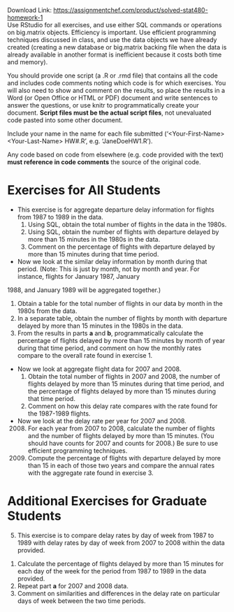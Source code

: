 Download Link: https://assignmentchef.com/product/solved-stat480-homework-1
<br>
Use RStudio for all exercises, and use either SQL commands or operations on big.matrix objects. Efficiency is important. Use efficient programming techniques discussed in class, and use the data objects we have already created (creating a new database or big.matrix backing file when the data is already available in another format is inefficient because it costs both time and memory).




You should provide one script (a .R or .rmd file) that contains all the code and includes code comments noting which code is for which exercises. You will also need to show and comment on the results, so place the results in a Word (or Open Office or HTML or PDF) document and write sentences to answer the questions, or use knitr to programmatically create your document. <strong>Script files must be the actual script files</strong>, not unevaluated code pasted into some other document.




Include your name in the name for each file submitted (‘&lt;Your-First-Name&gt; &lt;Your-Last-Name&gt; HW#.R’, e.g. ‘JaneDoeHW1.R’).




Any code based on code from elsewhere (e.g. code provided with the text) <strong>must reference in code comments</strong> the source of the original code.




<h1>Exercises for All Students</h1>

<ul>

 <li>This exercise is for aggregate departure delay information for flights from 1987 to 1989 in the data.

  <ol>

   <li>Using SQL, obtain the total number of flights in the data in the 1980s.</li>

   <li>Using SQL, obtain the number of flights with departure delayed by more than 15 minutes in the 1980s in the data.</li>

   <li>Comment on the percentage of flights with departure delayed by more than 15 minutes during that time period.</li>

  </ol></li>

 <li>Now we look at the similar delay information by month during that period. (Note: This is just by month, not by month and year. For instance, flights for January 1987, January</li>

</ul>

1988, and January 1989 will be aggregated together.)

<ol>

 <li>Obtain a table for the total number of flights in our data by month in the 1980s from the data.</li>

 <li>In a separate table, obtain the number of flights by month with departure delayed by more than 15 minutes in the 1980s in the data.</li>

 <li>From the results in parts <strong>a</strong> and <strong>b</strong>, programmatically calculate the percentage of flights delayed by more than 15 minutes by month of year during that time period, and comment on how the monthly rates compare to the overall rate found in exercise 1.</li>

</ol>

<ul>

 <li>Now we look at aggregate flight data for 2007 and 2008.

  <ol>

   <li>Obtain the total number of flights in 2007 and 2008, the number of flights delayed by more than 15 minutes during that time period, and the percentage of flights delayed by more than 15 minutes during that time period.</li>

   <li>Comment on how this delay rate compares with the rate found for the 1987-1989 flights.</li>

  </ol></li>

 <li>Now we look at the delay rate per year for 2007 and 2008.

  <ol start="2008">

   <li>For each year from 2007 to 2008, calculate the number of flights and the number of flights delayed by more than 15 minutes. (You should have counts for 2007 and counts for 2008.) Be sure to use efficient programming techniques.</li>

   <li>Compute the percentage of flights with departure delayed by more than 15 in each of those two years and compare the annual rates with the aggregate rate found in exercise 3.</li>

  </ol></li>

</ul>

<h1>Additional Exercises for Graduate Students</h1>

5) This exercise is to compare delay rates by day of week from 1987 to 1989 with delay rates by day of week from 2007 to 2008 within the data provided.

<ol>

 <li>Calculate the percentage of flights delayed by more than 15 minutes for each day of the week for the period from 1987 to 1989 in the data provided.</li>

 <li>Repeat part <strong>a</strong> for 2007 and 2008 data.</li>

 <li>Comment on similarities and differences in the delay rate on particular days of week between the two time periods.</li>

</ol>